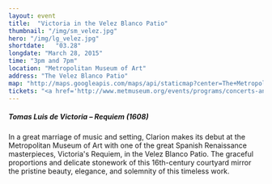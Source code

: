 ```yaml
---
layout: event
title:  "Victoria in the Velez Blanco Patio"
thumbnail: "/img/sm_velez.jpg"
hero: "/img/lg_velez.jpg"
shortdate:   "03.28"
longdate: "March 28, 2015"
time: "3pm and 7pm"
location: "Metropolitan Museum of Art"
address: "The Velez Blanco Patio"
map: "http://maps.googleapis.com/maps/api/staticmap?center=The+Metropolitan+Museum+of+Art,+New York,+NY&zoom=16&size=700x300&visual_refresh=true&maptype=roadmap&markers=color:green%7Clabel:A%7C40.779532,-73.963346&sensor=false"
tickets: "<a href='http://www.metmuseum.org/events/programs/concerts-and-performances/clarion-society?eid=4672' class='btn btn-default'>Buy Now</a>"
---
```


##### Tomas Luis de Victoria – Requiem (1608)

In a great marriage of music and setting, Clarion makes its debut at the Metropolitan Museum of Art with one of the great Spanish Renaissance masterpieces, Victoria's Requiem, in the Velez Blanco Patio.  The graceful proportions and delicate stonework of this 16th-century courtyard mirror the pristine beauty, elegance, and solemnity of this timeless work.
